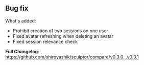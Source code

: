 ## Bug fix

What's added:
- Prohibit creation of two sessions on one user
- Fixed avatar refreshing when deleting an avatar
- Fixed session relevance check

**Full Changelog**: https://github.com/shiroyashik/sculptor/compare/v0.3.0...v0.3.1